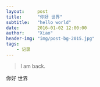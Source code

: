 ```yaml
---
layout:     post
title:      "你好 世界"
subtitle:   "hello world"
date:       2016-01-02 12:00:00
author:     "Xiao"
header-img: "img/post-bg-2015.jpg"
tags:
    - 记录
---
```


>I am back.

你好 世界